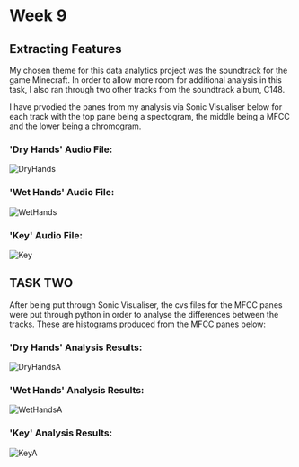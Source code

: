 # Week 9 

## Extracting Features 

My chosen theme for this data analytics project was the soundtrack for the game Minecraft. In order to allow more room for additional analysis in this task, I also ran through two other tracks from the soundtrack album, C148.

I have prvodied the panes from my analysis via Sonic Visualiser below for each track with the top pane being a spectogram, the middle being a MFCC and the lower being a chromogram. 

### 'Dry Hands' Audio File:

![DryHands](../data/DRYHANDSPANES.png)

### 'Wet Hands' Audio File:

![WetHands](../data/WETHANDSPANES.png)

### 'Key' Audio File:

![Key](../data/KEYPANES.png)

## TASK TWO

After being put through Sonic Visualiser, the cvs files for the MFCC panes were put through python in order to analyse the differences between the tracks. These are histograms produced from the MFCC panes below:

### 'Dry Hands' Analysis Results:

![DryHandsA](../data/dryhandsa.PNG)



### 'Wet Hands' Analysis Results:

![WetHandsA](../data/WetHandsPicture.png)



### 'Key' Analysis Results:

![KeyA](../data/KeyPicture.png)


